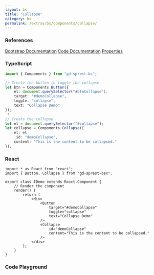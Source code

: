 ```yaml
---
layout: bs
title: "Collapse"
category: bs
permalink: /extras/bs/components/collapse/
---
```


### References

<div class="bs">
    <div class="list-group">
        <a class="list-group-item list-group-item-action" href="https://getbootstrap.com/docs/4.4/components/collapse">Bootstrap Documentation</a>
        <a class="list-group-item list-group-item-action" href="/docs/sprest-bs/modules/_components_collapse_d_.html">Code Documentation</a>
        <a class="list-group-item list-group-item-action" href="/docs/sprest-bs/interfaces/_components_collapse_d_.icollapseprops.html">Properties</a>
    </div>
</div>

### TypeScript

```ts
import { Components } from "gd-sprest-bs";

// Create the button to toggle the collapse
let btn = Components.Button({
    el: document.querySelector("#btnCollapse"),
    target: "#demoCollapse",
    toggle: "collapse",
    text: "Collapse Demo"
});
 * 
// Create the collapse
let el = document.querySelector("#collapse");
let collapse = Components.Collapse({
    el: el,
     id: "demoCollapse",
    content: "This is the content to be collapsed."
});
```

### React

```tsx
import * as React from "react";
import { Button, Collapse } from "gd-sprest-bsx";

export class IDemo extends React.Component {
    // Render the component
    render() {
        return (
            <div>
                <Button
                    target="#demoCollapse"
                    toggle="collapse"
                    text="Collapse Demo"
                />
                <Collapse
                    id="demoCollapse"
                    content="This is the content to be collapsed."
                />
            </div>
        );
    }
}
```

### Code Playground

<div id="playground" class="bs"></div>
<script type="text/javascript">
    // Wait for the page to load
    window.addEventListener("load", function() {
        // Create the code editor
        var editor = CodeEditor(document.getElementById("playground"), true, [
            '// Create the button to toggle the collapse',
            'Components.Button({',
            '\tel: app,',
            '\ttarget: "#demoCollapse",',
            '\ttoggle: "collapse",',
            '\ttext: "Collapse Demo"',
            '});',
            '',
            '// Create the collapse',
            'Components.Collapse({',
            '\tel: app,',
            '\tid: "demoCollapse",',
            '\tcontent: "This is the content to be collapsed."',
            '});'
        ].join('\n'));
    });
</script>